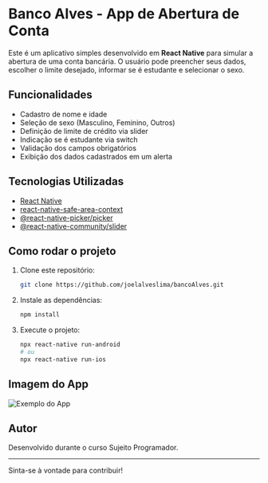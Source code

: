 # Banco Alves - App de Abertura de Conta

Este é um aplicativo simples desenvolvido em **React Native** para simular a abertura de uma conta bancária. O usuário pode preencher seus dados, escolher o limite desejado, informar se é estudante e selecionar o sexo.

## Funcionalidades

- Cadastro de nome e idade
- Seleção de sexo (Masculino, Feminino, Outros)
- Definição de limite de crédito via slider
- Indicação se é estudante via switch
- Validação dos campos obrigatórios
- Exibição dos dados cadastrados em um alerta

## Tecnologias Utilizadas

- [React Native](https://reactnative.dev/)
- [react-native-safe-area-context](https://github.com/th3rdwave/react-native-safe-area-context)
- [@react-native-picker/picker](https://github.com/react-native-picker/picker)
- [@react-native-community/slider](https://github.com/callstack/react-native-slider)

## Como rodar o projeto

1. Clone este repositório:
   ```bash
   git clone https://github.com/joelalveslima/bancoAlves.git
   ```
2. Instale as dependências:
   ```bash
   npm install
   ```
3. Execute o projeto:
   ```bash
   npx react-native run-android
   # ou
   npx react-native run-ios
   ```

## Imagem do App

![Exemplo do App](screenshot.png)

## Autor

Desenvolvido durante o curso Sujeito Programador.

---

Sinta-se à vontade para contribuir!
